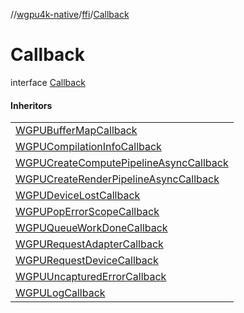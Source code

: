 //[wgpu4k-native](../../../index.md)/[ffi](../index.md)/[Callback](index.md)

# Callback

interface [Callback](index.md)

#### Inheritors

| |
|---|
| [WGPUBufferMapCallback](../../io.ygdrasil.wgpu/-w-g-p-u-buffer-map-callback/index.md) |
| [WGPUCompilationInfoCallback](../../io.ygdrasil.wgpu/-w-g-p-u-compilation-info-callback/index.md) |
| [WGPUCreateComputePipelineAsyncCallback](../../io.ygdrasil.wgpu/-w-g-p-u-create-compute-pipeline-async-callback/index.md) |
| [WGPUCreateRenderPipelineAsyncCallback](../../io.ygdrasil.wgpu/-w-g-p-u-create-render-pipeline-async-callback/index.md) |
| [WGPUDeviceLostCallback](../../io.ygdrasil.wgpu/-w-g-p-u-device-lost-callback/index.md) |
| [WGPUPopErrorScopeCallback](../../io.ygdrasil.wgpu/-w-g-p-u-pop-error-scope-callback/index.md) |
| [WGPUQueueWorkDoneCallback](../../io.ygdrasil.wgpu/-w-g-p-u-queue-work-done-callback/index.md) |
| [WGPURequestAdapterCallback](../../io.ygdrasil.wgpu/-w-g-p-u-request-adapter-callback/index.md) |
| [WGPURequestDeviceCallback](../../io.ygdrasil.wgpu/-w-g-p-u-request-device-callback/index.md) |
| [WGPUUncapturedErrorCallback](../../io.ygdrasil.wgpu/-w-g-p-u-uncaptured-error-callback/index.md) |
| [WGPULogCallback](../../io.ygdrasil.wgpu/-w-g-p-u-log-callback/index.md) |